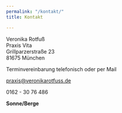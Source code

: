 ```yaml
---
permalink: "/kontakt/"
title: Kontakt

---
```

Veronika Rotfuß  
Praxis Vita  
Grillparzerstraße 23  
81675 München

Terminvereinbarung telefonisch oder per Mail

praxis@veronikarotfuss.de

0162 - 30 76 486

**Sonne/Berge**